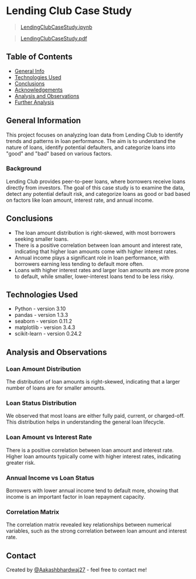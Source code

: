 # Lending Club Case Study
> [LendingClubCaseStudy.ipynb](/LendingClubCaseStudy.ipynb)

> [LendingClubCaseStudy.pdf](/LendingClubCaseStudy.pdf)


## Table of Contents
* [General Info](#general-information)
* [Technologies Used](#technologies-used)
* [Conclusions](#conclusions)
* [Acknowledgements](#acknowledgements)
* [Analysis and Observations](#analysis-and-observations)
* [Further Analysis](#further-analysis)

## General Information
This project focuses on analyzing loan data from Lending Club to identify trends and patterns in loan performance. The aim is to understand the nature of loans, identify potential defaulters, and categorize loans into "good" and "bad" based on various factors.

### Background
Lending Club provides peer-to-peer loans, where borrowers receive loans directly from investors. The goal of this case study is to examine the data, detect any potential default risk, and categorize loans as good or bad based on factors like loan amount, interest rate, and annual income.

## Conclusions
- The loan amount distribution is right-skewed, with most borrowers seeking smaller loans.
- There is a positive correlation between loan amount and interest rate, indicating that higher loan amounts come with higher interest rates.
- Annual income plays a significant role in loan performance, with borrowers earning less tending to default more often.
- Loans with higher interest rates and larger loan amounts are more prone to default, while smaller, lower-interest loans tend to be less risky.

## Technologies Used
- Python - version 3.10
- pandas - version 1.3.3
- seaborn - version 0.11.2
- matplotlib - version 3.4.3
- scikit-learn - version 0.24.2

## Analysis and Observations

### Loan Amount Distribution
The distribution of loan amounts is right-skewed, indicating that a larger number of loans are for smaller amounts.

### Loan Status Distribution
We observed that most loans are either fully paid, current, or charged-off. This distribution helps in understanding the general loan lifecycle.

### Loan Amount vs Interest Rate
There is a positive correlation between loan amount and interest rate. Higher loan amounts typically come with higher interest rates, indicating greater risk.

### Annual Income vs Loan Status
Borrowers with lower annual income tend to default more, showing that income is an important factor in loan repayment capacity.

### Correlation Matrix
The correlation matrix revealed key relationships between numerical variables, such as the strong correlation between loan amount and interest rate.


## Contact
Created by [@Aakashbhardwaj27](https://github.com/Aakashbhardwaj27) - feel free to contact me!

